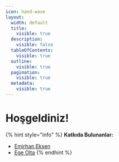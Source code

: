 ```yaml
---
icon: hand-wave
layout:
  width: default
  title:
    visible: true
  description:
    visible: false
  tableOfContents:
    visible: true
  outline:
    visible: true
  pagination:
    visible: true
  metadata:
    visible: true
---
```


# Hoşgeldiniz!

{% hint style="info" %}
**Katkıda Bulunanlar:**

* [Emirhan Eksen](https://gitlab.cozizle.com/emirhneks)
* [Ege Olta](https://gitlab.cozizle.com/Egeoltaa)
{% endhint %}
